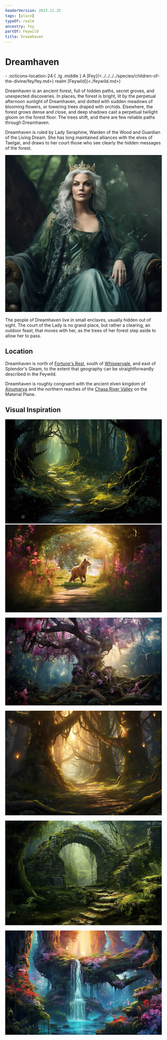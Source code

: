```yaml
---
headerVersion: 2023.11.25
tags: [place]
typeOf: realm
ancestry: fey
partOf: Feywild
title: Dreamhaven
---
```

# Dreamhaven
<div class="grid cards ext-narrow-margin ext-one-column" markdown>
-    :octicons-location-24:{ .lg .middle } A [Fey](<../../../../species/children-of-the-divine/fey/fey.md>) realm [Feywild](<./feywild.md>)  
</div>




Dreamhaven is an ancient forest, full of hidden paths, secret groves, and unexpected discoveries. In places, the forest is bright, lit by the perpetual afternoon sunlight of Dreamhaven, and dotted with sudden meadows of blooming flowers, or towering trees draped with orchids. Elsewhere, the forest grows dense and close, and deep shadows cast a perpetual twilight gloom on the forest floor. The trees shift, and there are few reliable paths through Dreamhaven. 

Dreamhaven is ruled by Lady Seraphine, Warden of the Wood and Guardian of the Living Dream. She has long maintained alliances with the elves of Taelgar, and draws to her court those who see clearly the hidden messages of the forest. 

![Lady Seraphine Portrait](../../../../assets/lady-seraphine-portrait.png)

The people of Dreamhaven live in small enclaves, usually hidden out of sight. The court of the Lady is no grand place, but rather a clearing, an outdoor feast, that moves with her, as the trees of her forest step aside to allow her to pass. 

## Location

Dreamhaven is north of [Fortune's Rest](<./fortune-s-rest.md>), south of [Whispervale](<./whispervale.md>), and east of Splendor's Gleam, to the extent that geography can be straightforwardly described in the Feywild. 

Dreamhaven is roughly congruent with the  ancient elven kingdom of [Ainumarya](<../../../../gazetteer/chasa-nahadi-watershed/ainumarya.md>) and the northern reaches of the [Chasa River Valley](<../../../../gazetteer/west-coast/chardonian-empire/chasa-river-valley/chasa-river-valley.md>) on the Material Plane. 

## Visual Inspiration

![Dreamhaven Scene 3](../../../../assets/dreamhaven-scene-3.png)
![Dreamhaven Scene 1](../../../../assets/dreamhaven-scene-1.png)

![Dreamhaven Scene 2](../../../../assets/dreamhaven-scene-2.png)

![Dreamhaven Scene 4](../../../../assets/dreamhaven-scene-4.png)

![Dreamhaven Scene 5](../../../../assets/dreamhaven-scene-5.png)

![Dreamhaven Scene 6](../../../../assets/dreamhaven-scene-6.png)
